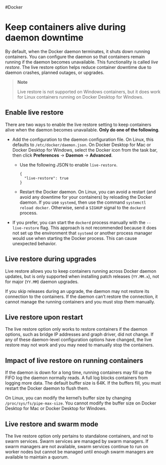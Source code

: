 #Docker 
# Keep containers alive during daemon downtime
By default, when the Docker daemon terminates, it shuts down running containers. You can configure the daemon so that containers remain running if the daemon becomes unavailable. This functionality is called _live restore_. The live restore option helps reduce container downtime due to daemon crashes, planned outages, or upgrades.

> **Note**
> 
> Live restore is not supported on Windows containers, but it does work for Linux containers running on Docker Desktop for Windows.

## Enable live restore[](https://docs.docker.com/config/containers/live-restore/#enable-live-restore)

There are two ways to enable the live restore setting to keep containers alive when the daemon becomes unavailable. **Only do one of the following**.

-   Add the configuration to the daemon configuration file. On Linux, this defaults to `/etc/docker/daemon.json`. On Docker Desktop for Mac or Docker Desktop for Windows, select the Docker icon from the task bar, then click **Preferences** -> **Daemon** -> **Advanced**.
    
    -   Use the following JSON to enable `live-restore`.
        
        ```
        {
          "live-restore": true
        }
        ```
        
    -   Restart the Docker daemon. On Linux, you can avoid a restart (and avoid any downtime for your containers) by reloading the Docker daemon. If you use `systemd`, then use the command `systemctl reload docker`. Otherwise, send a `SIGHUP` signal to the `dockerd` process.
        
-   If you prefer, you can start the `dockerd` process manually with the `--live-restore` flag. This approach is not recommended because it does not set up the environment that `systemd` or another process manager would use when starting the Docker process. This can cause unexpected behavior.
    

## Live restore during upgrades[](https://docs.docker.com/config/containers/live-restore/#live-restore-during-upgrades)

Live restore allows you to keep containers running across Docker daemon updates, but is only supported when installing patch releases (`YY.MM.x`), not for major (`YY.MM`) daemon upgrades.

If you skip releases during an upgrade, the daemon may not restore its connection to the containers. If the daemon can’t restore the connection, it cannot manage the running containers and you must stop them manually.

## Live restore upon restart[](https://docs.docker.com/config/containers/live-restore/#live-restore-upon-restart)

The live restore option only works to restore containers if the daemon options, such as bridge IP addresses and graph driver, did not change. If any of these daemon-level configuration options have changed, the live restore may not work and you may need to manually stop the containers.

## Impact of live restore on running containers[](https://docs.docker.com/config/containers/live-restore/#impact-of-live-restore-on-running-containers)

If the daemon is down for a long time, running containers may fill up the FIFO log the daemon normally reads. A full log blocks containers from logging more data. The default buffer size is 64K. If the buffers fill, you must restart the Docker daemon to flush them.

On Linux, you can modify the kernel’s buffer size by changing `/proc/sys/fs/pipe-max-size`. You cannot modify the buffer size on Docker Desktop for Mac or Docker Desktop for Windows.

## Live restore and swarm mode[](https://docs.docker.com/config/containers/live-restore/#live-restore-and-swarm-mode)

The live restore option only pertains to standalone containers, and not to swarm services. Swarm services are managed by swarm managers. If swarm managers are not available, swarm services continue to run on worker nodes but cannot be managed until enough swarm managers are available to maintain a quorum.